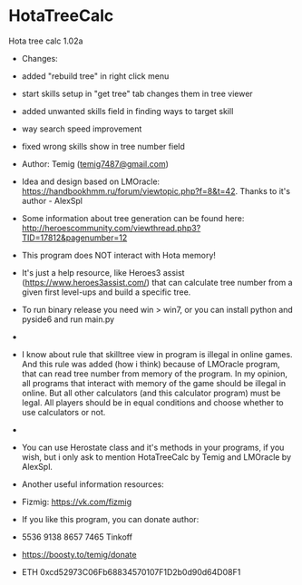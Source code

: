 # HotaTreeCalc
Hota tree calc 1.02a
- Changes:
- added "rebuild tree" in right click menu
- start skills setup in "get tree" tab changes them in tree viewer
- added unwanted skills field in finding ways to target skill
- way search speed improvement
- fixed wrong skills show in tree number field

- Author: Temig (temig7487@gmail.com)
- Idea and design based on LMOracle: https://handbookhmm.ru/forum/viewtopic.php?f=8&t=42. Thanks to it's author - AlexSpl
- Some information about tree generation can be found here: http://heroescommunity.com/viewthread.php3?TID=17812&pagenumber=12
- This program does NOT interact with Hota memory!
- It's just a help resource, like Heroes3 assist (https://www.heroes3assist.com/) that can calculate tree number from a given first level-ups and build a specific tree.
- To run binary release you need win > win7, or you can install python and pyside6 and run main.py 
- 
- I know about rule that skilltree view in program is illegal in online games.
And this rule was added (how i think) because of LMOracle program,
that can read tree number from memory of the program.
In my opinion, all programs that interact with memory of the game should be illegal in online.
But all other calculators (and this calculator program) must be legal.
All players should be in equal conditions and choose whether to use calculators or not.
-
- You can use Herostate class and it's methods in your programs, if you wish, but i only ask to mention HotaTreeCalc by Temig and LMOracle by AlexSpl.

- Another useful information resources:
- Fizmig: https://vk.com/fizmig

- If you like this program, you can donate author:
- 5536 9138 8657 7465 Tinkoff
- https://boosty.to/temig/donate
- ETH 0xcd52973C06Fb68834570107F1D2b0d90d64D08F1
